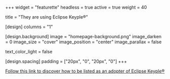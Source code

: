 +++
widget = "featurette" 
headless = true 
active = true 
weight = 40 

title = "They are using Eclipse Keyple®"

[design]
  columns = "1"

[design.background]
  image = "homepage-background.png" 
  image_darken = 0 
  image_size = "cover" 
  image_position = "center"
  image_parallax = false 

  text_color_light = false

[design.spacing]
  padding = ["20px", "0", "20px", "0"]
+++

<script src="//iot.eclipse.org/assets/js/eclipsefdn.adopters.js"></script>

<script>
  eclipseFdnAdopters.getList({
    project_id: "iot.keyple",
    selector: ".eclipsefdn-adopters",
    ul_classes: "list-inline keyple-adopters",
    logo_white: false
  });
</script>

<div class="eclipsefdn-adopters"></div>

[Follow this link to discover how to be listed as an adopter of Eclipse Keyple®](https://iot.eclipse.org/adopters/)